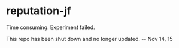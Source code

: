 # reputation-jf
Time consuming. Experiment failed.  

This repo has been shut down and no longer updated.
-- Nov 14, 15
